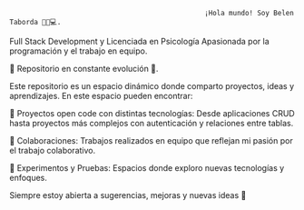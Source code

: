                                                     ¡Hola mundo! Soy Belen Taborda 👩🏻💻. 

Full Stack Development y Licenciada en Psicología 
Apasionada por la programación y el trabajo en equipo. 

🚀 Repositorio en constante evolución 🚀.

Este repositorio es un espacio dinámico donde comparto proyectos, ideas y aprendizajes. En este espacio pueden encontrar:

  📌 Proyectos open code con distintas tecnologías: Desde aplicaciones CRUD hasta proyectos más complejos con autenticación y relaciones entre tablas.

  📌 Colaboraciones: Trabajos realizados en equipo que reflejan mi pasión por el trabajo colaborativo.

  📌 Experimentos y Pruebas: Espacios donde exploro nuevas tecnologías y enfoques.
  

Siempre estoy abierta a sugerencias, mejoras y nuevas ideas 🌈
